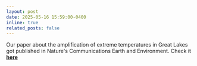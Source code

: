 ```yaml
---
layout: post
date: 2025-05-16 15:59:00-0400
inline: true
related_posts: false
---
```


Our paper about the amplification of extreme temperatures in Great Lakes got published in  Nature's Communications Earth and Environment. Check it **[here](https://doi.org/10.1038/s43247-025-02341-x)**
